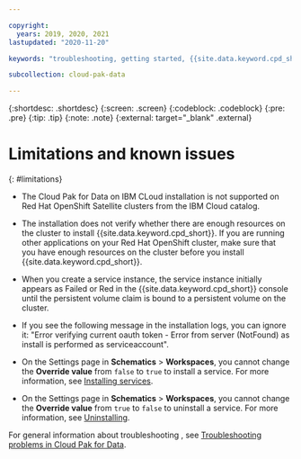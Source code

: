 ```yaml
---

copyright:
  years: 2019, 2020, 2021
lastupdated: "2020-11-20"

keywords: "troubleshooting, getting started, {{site.data.keyword.cpd_short}}, {{site.data.keyword.cpd_full_notm}}, data, ai, analytics, data analytics, governance, data governance"

subcollection: cloud-pak-data

---
```


{:shortdesc: .shortdesc}
{:screen: .screen}
{:codeblock: .codeblock}
{:pre: .pre}
{:tip: .tip}
{:note: .note}
{:external: target="_blank" .external}


# Limitations and known issues
{: #limitations}

* The Cloud Pak for Data on IBM CLoud installation is not supported on Red Hat OpenShift Satellite clusters from the IBM Cloud catalog.
 
* The installation does not verify whether there are enough resources on the cluster to install {{site.data.keyword.cpd_short}}. 
If you are running other applications on your Red Hat OpenShift cluster, make sure that you have enough resources on the cluster before you install {{site.data.keyword.cpd_short}}.

* When you create a service instance, the service instance initially appears as Failed or Red in the {{site.data.keyword.cpd_short}} console until the persistent volume claim is bound to a persistent volume on the cluster.

* If you see the following message in the installation logs, you can ignore it:
"Error verifying current oauth token - Error from server (NotFound) as install is performed as serviceaccount".

* On the Settings page in **Schematics** > **Workspaces**, you cannot change the **Override value** from `false` to `true` to install a  service. For more information, see  [Installing services](https://cloud.ibm.com/docs/cloud-pak-data?topic=cloud-pak-data-install-services).

* On the Settings page in **Schematics** > **Workspaces**, you cannot change the **Override value** from `true` to `false` to uninstall a service. For more information, see  [Uninstalling](https://cloud.ibm.com/docs/cloud-pak-data?topic=cloud-pak-data-uninstalling).

For general information about troubleshooting , see [Troubleshooting problems in Cloud Pak for Data](https://www.ibm.com/support/producthub/icpdata/docs/content/SSQNUZ_latest/cpd/troubleshoot/troubleshooting.html).
